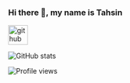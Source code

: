 ### Hi there 👋, my name is Tahsin




[<img src='https://cdn.jsdelivr.net/npm/simple-icons@3.0.1/icons/github.svg' alt='github' height='40'>](https://github.com/tahsin469)  

![GitHub stats](https://github-readme-stats.vercel.app/api?username=tahsin469&show_icons=true&count_private=true)  

![Profile views](https://gpvc.arturio.dev/tahsin469)  
